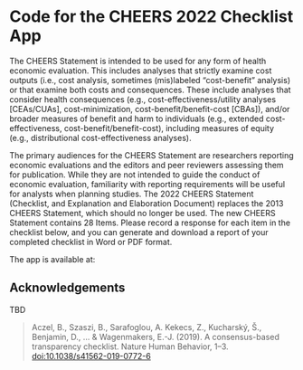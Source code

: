 
<!-- README.md is generated from README.Rmd. Please edit that file -->

# Code for the CHEERS 2022 Checklist App

The CHEERS Statement is intended to be used for any form of health economic evaluation. This includes analyses that strictly examine cost outputs (i.e., cost analysis, sometimes (mis)labeled “cost-benefit” analysis) or that examine both costs and consequences. These include analyses that consider health consequences (e.g., cost-effectiveness/utility analyses [CEAs/CUAs], cost-minimization, cost-benefit/benefit-cost [CBAs]), and/or broader measures of benefit and harm to individuals (e.g., extended cost-effectiveness, cost-benefit/benefit-cost), including measures of equity (e.g., distributional cost-effectiveness analyses). 

The primary audiences for the CHEERS Statement are researchers reporting economic evaluations and the editors and peer reviewers assessing them for publication. While they are not intended to guide the conduct of economic evaluation, familiarity with reporting requirements will be useful for analysts when planning studies. 
The 2022 CHEERS Statement (Checklist, and Explanation and Elaboration Document) replaces the 2013 CHEERS Statement, which should no longer be used. The new CHEERS Statement contains 28 Items.  Please record a response for each item in the checklist below, and you can generate and download a report of your completed checklist in Word or PDF format.


The app is available at:


## Acknowledgements

TBD

> Aczel, B., Szaszi, B., Sarafoglou, A. Kekecs, Z., Kucharský, Š.,
> Benjamin, D., … & Wagenmakers, E.-J. (2019). A consensus-based
> transparency checklist. Nature Human Behavior, 1–3.
> <doi:10.1038/s41562-019-0772-6>
